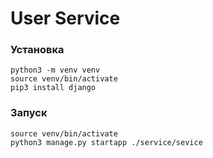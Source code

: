 # User Service

### Установка
```
python3 -m venv venv
source venv/bin/activate
pip3 install django
```

### Запуск
```
source venv/bin/activate
python3 manage.py startapp ./service/sevice
```

